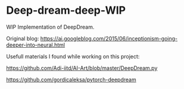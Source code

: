 # Deep-dream-deep-WIP

WIP Implementation of DeepDream.

Original blog: https://ai.googleblog.com/2015/06/inceptionism-going-deeper-into-neural.html





Usefull materials I found while working on this project:

https://github.com/Adi-iitd/AI-Art/blob/master/DeepDream.py

https://github.com/gordicaleksa/pytorch-deepdream
